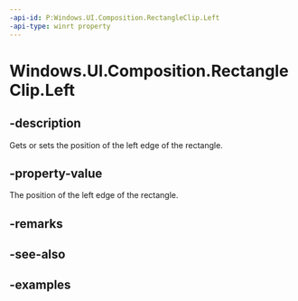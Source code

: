 ```yaml
---
-api-id: P:Windows.UI.Composition.RectangleClip.Left
-api-type: winrt property
---
```


# Windows.UI.Composition.RectangleClip.Left

<!--
public float Left { get; set; }
-->

## -description

Gets or sets the position of the left edge of the rectangle.

## -property-value

The position of the left edge of the rectangle.

## -remarks

## -see-also

## -examples


